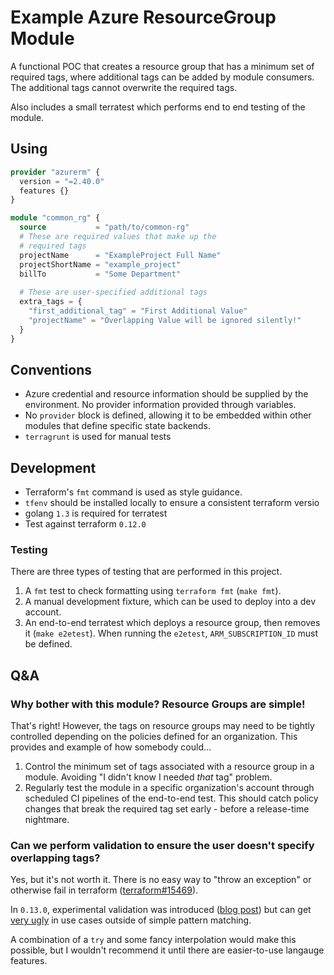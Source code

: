 # Example Azure ResourceGroup Module

A functional POC that creates a resource group that has a minimum set of
required tags, where additional tags can be added by module consumers. The
additional tags cannot overwrite the required tags.

Also includes a small terratest which performs end to end testing of the
module.

## Using

```terraform
provider "azurerm" {
  version = "=2.40.0"
  features {}
}

module "common_rg" {
  source           = "path/to/common-rg"
  # These are required values that make up the
  # required tags
  projectName      = "ExampleProject Full Name"
  projectShortName = "example_project"
  billTo           = "Some Department"
  
  # These are user-specified additional tags
  extra_tags = {
    "first_additional_tag" = "First Additional Value"
    "projectName" = "Overlapping Value will be ignored silently!"
  }
}
```

## Conventions

* Azure credential and resource information should be supplied by the
  environment. No provider information provided through variables.
* No `provider` block is defined, allowing it to be embedded within other modules
  that define specific state backends.
* `terragrunt` is used for manual tests

## Development 

* Terraform's `fmt` command is used as style guidance.
* `tfenv` should be installed locally to ensure a consistent terraform
  versio
* golang `1.3` is required for terratest
* Test against terraform `0.12.0`

### Testing

There are three types of testing that are performed in this project.

1. A `fmt` test to check formatting using `terraform fmt` (`make fmt`).
2. A manual development fixture, which can be used to deploy into a dev account.
3. An end-to-end terratest which deploys a resource group, then removes it
   (`make e2etest`). When running the `e2etest`, `ARM_SUBSCRIPTION_ID` must be
   defined.
   
## Q&A

### Why bother with this module? Resource Groups are simple!

That's right! However, the tags on resource groups may need to be tightly
controlled depending on the policies defined for an organization. This provides
and example of how somebody could...

1. Control the minimum set of tags associated with a resource group in a module.
   Avoiding "I didn't know I needed _that_ tag" problem.
2. Regularly test the module  in a specific organization's account through
   scheduled CI pipelines of the end-to-end test. This should catch policy
   changes that break the required tag set early - before a release-time
   nightmare.

### Can we perform validation to ensure the user doesn't specify overlapping tags?

Yes, but it's not worth it. There is no easy way to "throw an exception" or
otherwise fail in terraform 
([terraform#15469](https://github.com/hashicorp/terraform/issues/15469)).

In `0.13.0`, experimental validation was introduced 
([blog post](https://www.hashicorp.com/blog/custom-variable-validation-in-terraform-0-13))
but can get [very ugly](https://www.terraform.io/docs/language/values/variables.html#custom-validation-rules)
in use cases outside of simple pattern matching.

A combination of a `try` and some fancy interpolation would make this possible,
but I wouldn't recommend it until there are easier-to-use langauge features.